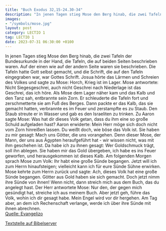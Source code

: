```yaml
---
title: "Buch Exodus 32,15-24.30-34"
description: "In jenen Tagen stieg Mose den Berg hinab, die zwei Tafeln der Bundesurkunde in der Hand, die Tafeln, die auf beiden Seiten beschrieben waren. Auf der einen wie auf der andern Seite waren sie beschrieben. Die Tafeln hatte Gott selbst gemacht, und die Schrift, die auf den Tafeln ei...."
images:
- "/symbols/mose.jpg"
layout: post
category: LECTIO 1
tag: LECTIO 1
date: 2023-07-31 06:30:00 +0100
---
```

In jenen Tagen stieg Mose den Berg hinab, die zwei Tafeln der Bundesurkunde in der Hand, die Tafeln, die auf beiden Seiten beschrieben waren. Auf der einen wie auf der andern Seite waren sie beschrieben.
Die Tafeln hatte Gott selbst gemacht, und die Schrift, die auf den Tafeln eingegraben war, war Gottes Schrift.<!--more-->
Josua hörte das Lärmen und Schreien des Volkes und sagte zu Mose: Horch, Krieg ist im Lager.
Mose antwortete: Nicht Siegesgeschrei, auch nicht Geschrei nach Niederlage ist das Geschrei, das ich höre.
Als Mose dem Lager näher kam und das Kalb und den Tanz sah, entbrannte sein Zorn. Er schleuderte die Tafeln fort und zerschmetterte sie am Fuß des Berges.
Dann packte er das Kalb, das sie gemacht hatten, verbrannte es im Feuer und zerstampfte es zu Staub. Den Staub streute er in Wasser und gab es den Israeliten zu trinken.
Zu Aaron sagte Mose: Was hat dir dieses Volk getan, dass du ihm eine so große Schuld aufgeladen hast?
Aaron erwiderte: Mein Herr möge sich doch nicht vom Zorn hinreißen lassen. Du weißt doch, wie böse das Volk ist.
Sie haben zu mir gesagt: Mach uns Götter, die uns vorangehen. Denn dieser Mose, der Mann, der uns aus Ägypten heraufgeführt hat - wir wissen nicht, was mit ihm geschehen ist.
Da habe ich zu ihnen gesagt: Wer Goldschmuck trägt, soll ihn ablegen. Sie haben mir das Gold übergeben, ich habe es ins Feuer geworfen, und herausgekommen ist dieses Kalb.
Am folgenden Morgen sprach Mose zum Volk: Ihr habt eine große Sünde begangen. Jetzt will ich zum Herrn hinaufsteigen; vielleicht kann ich für eure Sünde Sühne erwirken.
Mose kehrte zum Herrn zurück und sagte: Ach, dieses Volk hat eine große Sünde begangen. Götter aus Gold haben sie sich gemacht.
Doch jetzt nimm ihre Sünde von ihnen! Wenn nicht, dann streich mich aus dem Buch, das du angelegt hast.
Der Herr antwortete Mose: Nur den, der gegen mich gesündigt hat, streiche ich aus meinem Buch.
Aber jetzt geh, führe das Volk, wohin ich dir gesagt habe. Mein Engel wird vor dir hergehen. Am Tag aber, an dem ich Rechenschaft verlange, werde ich über ihre Sünde mit ihnen abrechnen.<br>
[Quelle: Evangelizo](https://evangeliumtagfuertag.org/DE/gospel)

[Textstelle auf Bibelserver](https://www.bibleserver.com/EU/2.Mose32,15-24.30-34)
